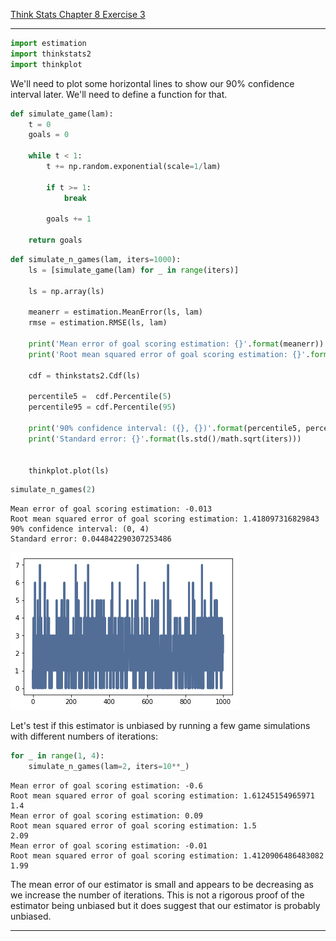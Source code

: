 [Think Stats Chapter 8 Exercise 3](http://greenteapress.com/thinkstats2/html/thinkstats2009.html#toc77)

---

```python
import estimation
import thinkstats2
import thinkplot
```

We'll need to plot some horizontal lines to show our 90% confidence interval later. We'll need to define a function for that.


```python
def simulate_game(lam):
    t = 0
    goals = 0

    while t < 1:
        t += np.random.exponential(scale=1/lam)

        if t >= 1:
            break

        goals += 1

    return goals
```


```python
def simulate_n_games(lam, iters=1000):
    ls = [simulate_game(lam) for _ in range(iters)]

    ls = np.array(ls)

    meanerr = estimation.MeanError(ls, lam)
    rmse = estimation.RMSE(ls, lam)

    print('Mean error of goal scoring estimation: {}'.format(meanerr))
    print('Root mean squared error of goal scoring estimation: {}'.format(rmse))

    cdf = thinkstats2.Cdf(ls)

    percentile5 =  cdf.Percentile(5)
    percentile95 = cdf.Percentile(95)

    print('90% confidence interval: ({}, {})'.format(percentile5, percentile95))
    print('Standard error: {}'.format(ls.std()/math.sqrt(iters)))


    thinkplot.plot(ls)
```


```python
simulate_n_games(2)
```

    Mean error of goal scoring estimation: -0.013
    Root mean squared error of goal scoring estimation: 1.418097316829843
    90% confidence interval: (0, 4)
    Standard error: 0.044842290307253486



![png](output_67_1.png)


Let's test if this estimator is unbiased by running a few game simulations with different numbers of iterations:


```python
for _ in range(1, 4):
    simulate_n_games(lam=2, iters=10**_)
```

    Mean error of goal scoring estimation: -0.6
    Root mean squared error of goal scoring estimation: 1.61245154965971
    1.4
    Mean error of goal scoring estimation: 0.09
    Root mean squared error of goal scoring estimation: 1.5
    2.09
    Mean error of goal scoring estimation: -0.01
    Root mean squared error of goal scoring estimation: 1.4120906486483082
    1.99


The mean error of our estimator is small and appears to be decreasing as we increase the number of iterations. This is not a rigorous proof of the estimator being unbiased but it does suggest that our estimator is probably unbiased.

---
